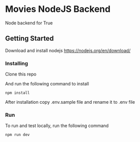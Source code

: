 # Movies NodeJS Backend

Node backend for True

## Getting Started

Download and install nodejs  https://nodejs.org/en/download/

### Installing

Clone this repo

And run the following command to install

```
npm install
```
After installation copy .env.sample file and rename it to .env file

### Run

To run and test locally, run the following command 

```
npm run dev
```
